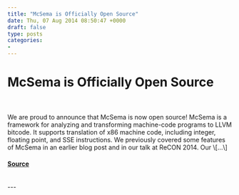 ```yaml
---
title: "McSema is Officially Open Source"
date: Thu, 07 Aug 2014 08:50:47 +0000
draft: false
type: posts
categories: 
- 
---
```

# McSema is Officially Open Source

<br/>

<br/>
We are proud to announce that McSema is now open source! McSema is a framework for analyzing and transforming machine-code programs to LLVM bitcode. It supports translation of x86 machine code, including integer, floating point, and SSE instructions. We previously covered some features of McSema in an earlier blog post and in our talk at ReCON 2014. Our \[…\]

#### [Source](https://blog.trailofbits.com/2014/08/07/mcsema-is-officially-open-source/)

<br/>
---
